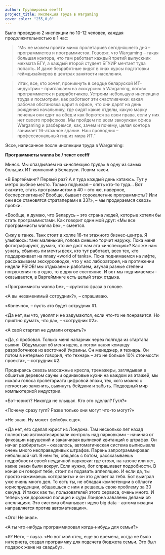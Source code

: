```yaml
---
author: Группировка eeefff
project_title: Инспекция труда в Wargaming
cover_color: "255,0,0"
---
```


Было проведено 2 инспекции по 10-12 человек, каждая продолжительностью в 1 час:

> “Мы не можем пройти мимо пролетариев сегодняшнего дня – программистов и программисток. Говорят, что Wargaming – такая большая контора, что там работает каждый третий выпускник мехмата БГУ, а каждый второй студент БГУИР мечтает туда попасть. И даже безработные видят в снах курсы подготовки геймдизайнеров в центрах занятости населения.

> Итак, все, кто хочет, проникнуть в сердце беларуской ИТ-индустрии – приглашаем на экскурсию в Wargaming, логово программисток и разработчиков. Устроим небольшую инспекцию труда и посмотрим, как работают эти счастливчики: какая рабочая обстановка царит в офисе, что они дарят на день рождения начальнику, где сидят какие отделы, какую марку печенья они едят на обед и как борются за свои права, если у них нет своего профсоюза. Мы пройдем по всем закоулкам офиса Wargaming и разберемся, как, зачем и почему, целая контора занимает 16-этажное здание. Наш проводник – профессиональный гид из мира ИТ.”

Эссе, написанное после инспекции труда в Wargaming:

**Программисты wanna be / текст eeefff**

Минск. Мы опаздываем на «инспекцию труда» в одну из самых больших ИТ­-компаний в Беларуси. Ловим такси.

«В Варгейминг? Первый раз? А я туда каждый день катаюсь. Тут у метро рыбное место. Только подъехал –­ опять кто­-то туда... Вот скажите, стать программистом в 40 – это же, наверное, бесперспективно? Вообще, бывают сорокалетние программисты? Или они все становятся стратаперами в 33?», – мы продираемся сквозь пробки.

«Вообще, я думаю, что Беларусь – это страна людей, которые хотели бы стать программистами. Как говорит один мой друг: «Мы все программисты wanna be», – смеется.

Сижу в танке. Танк стоит в холле 16-­ти этажного бизнес-­центра. Я улыбаюсь: танк маленький, голова смешно торчит наружу. Пока меня фотографируют, думаю, что же даст нам эта «инспекция»? Как же нам узнать, сбылись ли мечты всех, кто тут работает, всех тех, кто поддерживает на плаву «world of tanks». Пока поднимаемся на лифте, рассказываем экскурсоводке, что у нас лаборатория, на протяжении недели РБ!ОБ! мы отдыхаем и работаем, изучая разные степени погружения то в одно, то в другое состояние. И вот мы поднимаемся – оказывается, в Варгейминге есть целый этаж отдыха.

«Программисты wanna be», – крутится фраза в голове.

«А вы незаменимый сотрудник?», – спрашиваю.

«Конечно», – пусть это будет сотрудник #1.

«Да нет, вы что, уволят и не задумаются, если что-то не понравится. Но приятно думать, что да», – «сотрудник #2».

«А свой стартап не думали открыть?»

«Да, я пробовал. Только меня напарник через полгода из стартапа выжил. Обдумывал об меня идею, а потом нанял команду разработчиков из восточной Украины. Он менеджер, я технарь. Он потом в интервью говорил, что технарь – это не больше 10% стоимости проекта», – сотрудник #2.

Продираясь сквозь массажные кресла, тренажеры, заглядывая в обшитые деревом сауны и одинаковые кухни на каждом из этажей, мы искали голоса пролетариата цифровой эпохи, тех, кого можно с легкостью заменить, выкинуть бейджик и забыть. Подводный мир компьютерной индустрии.

«Бот-юрист? Никогда не слышал. Кто это сделал? Гугл?»

«Почему сразу гугл? Разве только они могут что-то могут?»

«Не знаю. Ну может фейсбук еще».

«Да нет, его сделал юрист из Лондона. Там несколько лет назад полностью автоматизировали контроль над парковками – начиная от фиксации нарушений и заканчивая выпиской квитанций о штрафах. Он начал разбираться – оказалось, автоматическая система выписывала очень много несправедливых штрафов. Парень запрограммировал небольшой чат. В нем ты, общаясь с ботом, рассказываешь подробности своей неудачной парковки: где стоял, на газоне или нет, какие знаки были вокруг. Если нужно, бот спрашивает подробности. В конце он говорит тебе, стоит ли подавать аппеляцию. И если да, ты просто нажимаешь «отправить» и он это делает за тебя. Бот выиграл уже очень много дел. То есть ты, не обладая компетенции в области юриспруденции, общаешься с ним и решаешь свою проблему за 30 секунд. И таких как ты, пользователей этого сервиса, очень много. И теперь уже дорожная полиция и суды Лондона завалены делами об апелляциях. Это система обманывает идею big data – автоматизация направляется против автоматизации».

«Ого! Не знал».

«А ты что-нибудь программировал когда-нибудь для семьи?»

«Я? Нет», – пауза. «Но вот мой отец, еще во времена, когда не было интернета, создал программку для подсчета бюджета семьи. Это был подарок жене на свадьбу».
